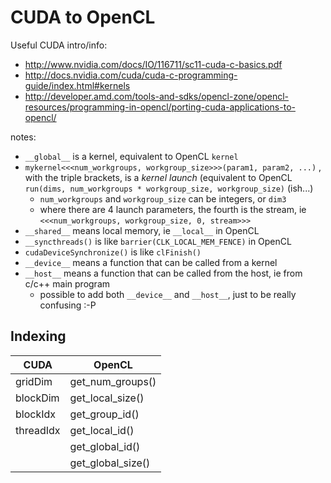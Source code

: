# CUDA to OpenCL

Useful CUDA intro/info:
- http://www.nvidia.com/docs/IO/116711/sc11-cuda-c-basics.pdf
- http://docs.nvidia.com/cuda/cuda-c-programming-guide/index.html#kernels
- http://developer.amd.com/tools-and-sdks/opencl-zone/opencl-resources/programming-in-opencl/porting-cuda-applications-to-opencl/

notes:
- `__global__` is a kernel, equivalent to OpenCL `kernel`
- `mykernel<<<num_workgroups, workgroup_size>>>(param1, param2, ...)` , with the triple brackets, is a *kernel launch* (equivalent to OpenCL `run(dims, num_workgroups * workgroup_size, workgroup_size)` (ish...)
  - `num_workgroups` and `workgroup_size` can be integers, or `dim3`
  - where there are 4 launch parameters, the fourth is the stream, ie `<<<num_workgroups, workgroup_size, 0, stream>>>`
- `__shared__` means local memory, ie `__local__` in OpenCL
- `__syncthreads()` is like `barrier(CLK_LOCAL_MEM_FENCE)` in OpenCL
- `cudaDeviceSynchronize()` is like `clFinish()`
- `__device__` means a function that can be called from a kernel
- `__host__` means a function that can be called from the host, ie from c/c++ main program
  - possible to add both `__device__` and `__host__`, just to be really confusing :-P

## Indexing

|CUDA | OpenCL |
|---|---|
|gridDim | get_num_groups() |
| blockDim | get_local_size() |
| blockIdx | get_group_id() |
| threadIdx | get_local_id() |
|   | get_global_id() |
|   | get_global_size() |


